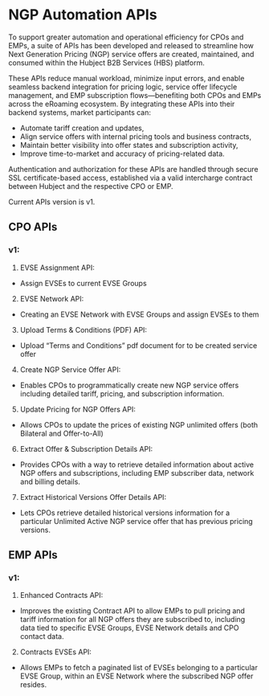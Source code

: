 # NGP Automation APIs

To support greater automation and operational efficiency for CPOs and EMPs, a suite of APIs has been developed and released to streamline how Next Generation Pricing (NGP) service offers are created, maintained, and consumed within the Hubject B2B Services (HBS) platform.

These APIs reduce manual workload, minimize input errors, and enable seamless backend integration for pricing logic, service offer lifecycle management, and EMP subscription flows—benefiting both CPOs and EMPs across the eRoaming ecosystem.
By integrating these APIs into their backend systems, market participants can:
- Automate tariff creation and updates,
- Align service offers with internal pricing tools and business contracts,
- Maintain better visibility into offer states and subscription activity,
- Improve time-to-market and accuracy of pricing-related data.

Authentication and authorization for these APIs are handled through secure SSL certificate-based access, established via a valid intercharge contract between Hubject and the respective CPO or EMP.

Current APIs version is v1.

## CPO APIs
### v1:

1. EVSE Assignment API:

- Assign EVSEs to current EVSE Groups

2. EVSE Network API:

- Creating an EVSE Network with EVSE Groups and assign EVSEs to them

3. Upload Terms & Conditions (PDF) API:

- Upload “Terms and Conditions” pdf document for to be created service offer

4. Create NGP Service Offer API:

- Enables CPOs to programmatically create new NGP service offers including detailed tariff, pricing, and subscription information.

5. Update Pricing for NGP Offers API:

- Allows CPOs to update the prices of existing NGP unlimited offers (both Bilateral and Offer-to-All)

6. Extract Offer & Subscription Details API:

- Provides CPOs with a way to retrieve detailed information about active NGP offers and subscriptions, including EMP subscriber data, network and billing
  details.

7. Extract Historical Versions Offer Details API:

- Lets CPOs retrieve detailed historical versions information for a particular Unlimited Active NGP service offer that has previous pricing versions.

## EMP APIs
### v1:

1. Enhanced Contracts API:

- Improves the existing Contract API to allow EMPs to pull pricing and tariff information for all NGP offers they are subscribed to, including data tied to
  specific EVSE Groups, EVSE Network details and CPO contact data.

2. Contracts EVSEs API:

- Allows EMPs to fetch a paginated list of EVSEs belonging to a particular EVSE Group, within an EVSE Network where the subscribed NGP offer resides.